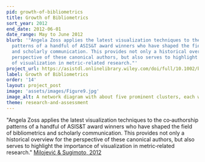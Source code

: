 ```yaml
---
pid: growth-of-bibliometrics
title: Growth of Bibliometrics
sort_year: 2012
end_date: 2012-06-01
date_range: May to June 2012
blurb: '"Angela Zoss applies the latest visualization techniques to the co‐authorship
  patterns of a handful of ASIS&T award winners who have shaped the field of bibliometrics
  and scholarly communication. This provides not only a historical overview for the
  perspective of these canonical authors, but also serves to highlight the importance
  of visualization in metric‐related research."'
project_url: https://asistdl.onlinelibrary.wiley.com/doi/full/10.1002/bult.2012.1720380608
label: Growth of Bibliometrics
order: '14'
layout: project_post
image: 'assets/images/Figure9.jpg'
image_alt: A network diagram with about five prominent clusters, each with a halo of nodes and connected relatively directly to the other clusters.
theme: research-and-assessment
---
```

"Angela Zoss applies the latest visualization techniques to the co‐authorship
patterns of a handful of ASIS&T award winners who have shaped the field of bibliometrics
and scholarly communication. This provides not only a historical overview for the
perspective of these canonical authors, but also serves to highlight the importance
of visualization in metric‐related research." [Milojević & Sugimoto, 2012](https://asistdl.onlinelibrary.wiley.com/doi/10.1002/bult.2012.1720380604)